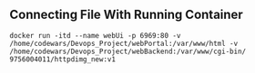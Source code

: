 ## Connecting File With Running Container



```
docker run -itd --name webUi -p 6969:80 -v /home/codewars/Devops_Project/webPortal:/var/www/html -v /home/codewars/Devops_Project/webBackend:/var/www/cgi-bin/ 9756004011/httpdimg_new:v1
```


